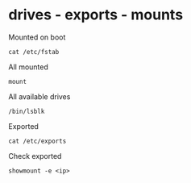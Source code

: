 # drives - exports - mounts

Mounted on boot

```text
cat /etc/fstab
```

All mounted

```text
mount
```

All available drives

```text
/bin/lsblk
```

Exported

```text
cat /etc/exports
```

Check exported

```text
showmount -e <ip>
```



